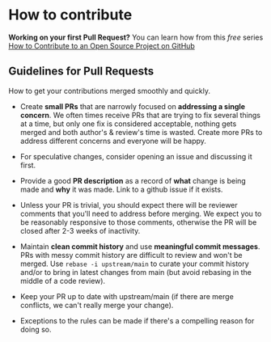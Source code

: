 <!--
SPDX-FileCopyrightText: The go-mail Authors

SPDX-License-Identifier: MIT
-->

# How to contribute

**Working on your first Pull Request?** You can learn how from this *free* series [How to Contribute to an Open Source Project on GitHub](https://egghead.io/courses/how-to-contribute-to-an-open-source-project-on-github)

## Guidelines for Pull Requests

How to get your contributions merged smoothly and quickly.

* Create **small PRs** that are narrowly focused on **addressing a single concern**. We often times receive PRs that are trying to fix several things at a time, but only one fix is considered acceptable, nothing gets merged and both author's & review's time is wasted. Create more PRs to address different concerns and everyone will be happy.

* For speculative changes, consider opening an issue and discussing it first.

* Provide a good **PR description** as a record of **what** change is being made and **why** it was made. Link to a github issue if it exists.

* Unless your PR is trivial, you should expect there will be reviewer comments that you'll need to address before merging. We expect you to be reasonably responsive to those comments, otherwise the PR will be closed after 2-3 weeks of inactivity.

* Maintain **clean commit history** and use **meaningful commit messages**. PRs with messy commit history are difficult to review and won't be merged. Use `rebase -i upstream/main` to curate your commit history and/or to bring in latest changes from main (but avoid rebasing in the middle of a code review).

* Keep your PR up to date with upstream/main (if there are merge conflicts, we can't really merge your change).

* Exceptions to the rules can be made if there's a compelling reason for doing so.
